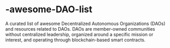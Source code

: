 # -awesome-DAO-list
A curated list of awesome Decentralized Autonomous Organizations (DAOs) and resources related to DAOs. DAOs are member-owned communities without centralized leadership, organized around a specific mission or interest, and operating through blockchain-based smart contracts.

